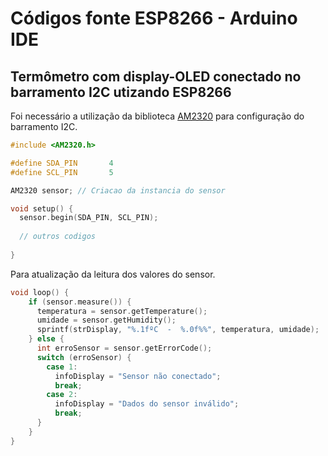 # Códigos fonte ESP8266 - Arduino IDE

Termômetro com display-OLED conectado no barramento I2C utizando ESP8266
------

Foi necessário a utilização da biblioteca [AM2320](././Bibliotecas/AM2320.zip "Biblioteca sensor AM2320 para uso no ESP8266") para configuração do barramento I2C.
```c++
#include <AM2320.h>

#define SDA_PIN       4
#define SCL_PIN       5

AM2320 sensor; // Criacao da instancia do sensor

void setup() {
  sensor.begin(SDA_PIN, SCL_PIN);
 
  // outros codigos
  
}  
```
Para atualização da leitura dos valores do sensor. 
```c++
void loop() {
    if (sensor.measure()) {
      temperatura = sensor.getTemperature();
      umidade = sensor.getHumidity();
      sprintf(strDisplay, "%.1fºC  -  %.0f%%", temperatura, umidade);
    } else {
      int erroSensor = sensor.getErrorCode();
      switch (erroSensor) {
        case 1:
          infoDisplay = "Sensor não conectado";
          break;
        case 2:
          infoDisplay = "Dados do sensor inválido";
          break;
      }
    }
}
```
